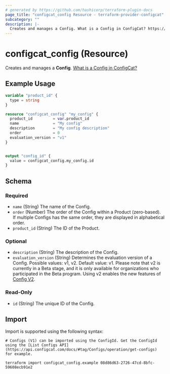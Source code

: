 ```yaml
---
# generated by https://github.com/hashicorp/terraform-plugin-docs
page_title: "configcat_config Resource - terraform-provider-configcat"
subcategory: ""
description: |-
  Creates and manages a Config. What is a Config in ConfigCat? https://configcat.com/docs/main-concepts
---
```


# configcat_config (Resource)

Creates and manages a **Config**. [What is a Config in ConfigCat?](https://configcat.com/docs/main-concepts)

## Example Usage

```terraform
variable "product_id" {
  type = string
}

resource "configcat_config" "my_config" {
  product_id         = var.product_id
  name               = "My config"
  description        = "My config description"
  order              = 0
  evaluation_version = "v1"
}


output "config_id" {
  value = configcat_config.my_config.id
}
```

<!-- schema generated by tfplugindocs -->
## Schema

### Required

- `name` (String) The name of the Config.
- `order` (Number) The order of the Config within a Product (zero-based). If multiple Configs has the same order, they are displayed in alphabetical order.
- `product_id` (String) The ID of the Product.

### Optional

- `description` (String) The description of the Config.
- `evaluation_version` (String) Determines the evaluation version of a Config. Possible values: v1, v2. Default value: v1. Please note that v2 is currently in a Beta stage, and it is only available for organizations who participated in the Beta program. Using v2 enables the new features of [Config V2](https://configcat.com/docs/advanced/config-v2).

### Read-Only

- `id` (String) The unique ID of the Config.

## Import

Import is supported using the following syntax:

```shell
# Configs (V1) can be imported using the ConfigId. Get the ConfigId using the [List Configs API](https://api.configcat.com/docs/#tag/Configs/operation/get-configs) for example.

terraform import configcat_config.example 08d86d63-2726-47cd-8bfc-59608ecb91e2
```
